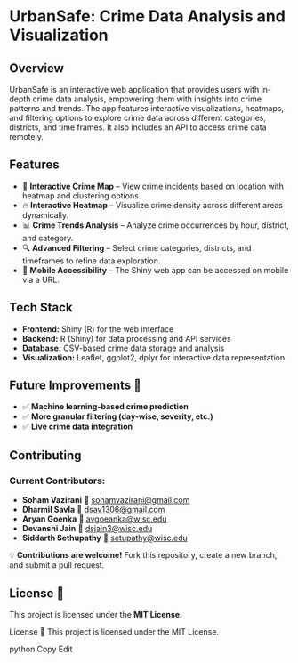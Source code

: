 # UrbanSafe: Crime Data Analysis and Visualization  

## Overview  
UrbanSafe is an interactive web application that provides users with in-depth crime data analysis, empowering them with insights into crime patterns and trends. The app features interactive visualizations, heatmaps, and filtering options to explore crime data across different categories, districts, and time frames. It also includes an API to access crime data remotely.  

## Features  

- 📍 **Interactive Crime Map** – View crime incidents based on location with heatmap and clustering options.  
- 🔥 **Interactive Heatmap** – Visualize crime density across different areas dynamically.  
- 📊 **Crime Trends Analysis** – Analyze crime occurrences by hour, district, and category.  
- 🔍 **Advanced Filtering** – Select crime categories, districts, and timeframes to refine data exploration.  
- 📱 **Mobile Accessibility** – The Shiny web app can be accessed on mobile via a URL.  

## Tech Stack  

- **Frontend:** Shiny (R) for the web interface  
- **Backend:** R (Shiny) for data processing and API services  
- **Database:** CSV-based crime data storage and analysis  
- **Visualization:** Leaflet, ggplot2, dplyr for interactive data representation  

## Future Improvements 🚀
- ✅ **Machine learning-based crime prediction**
- ✅ **More granular filtering (day-wise, severity, etc.)**
- ✅ **Live crime data integration**

## Contributing
### Current Contributors:
- **Soham Vazirani** 📧 [sohamvazirani@gmail.com](mailto:sohamvazirani@gmail.com)
- **Dharmil Savla** 📧 [dsav1306@gmail.com](mailto:dsav1306@gmail.com)
- **Aryan Goenka** 📧 [avgoeanka@wisc.edu](mailto:avgoeanka@wisc.edu)
- **Devanshi Jain** 📧 [dsjain3@wisc.edu](mailto:dsjain3@wisc.edu)
- **Siddarth Sethupathy** 📧 [setupathy@wisc.edu](mailto:setupathy@wisc.edu)

💡 **Contributions are welcome!** Fork this repository, create a new branch, and submit a pull request.

## License 📝
This project is licensed under the **MIT License**.


License 📝
This project is licensed under the MIT License.

python
Copy
Edit
